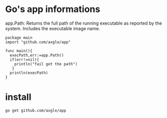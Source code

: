 Go's app informations
==============
app.Path: Returns the full path of the running executable
as reported by the system. Includes the executable image name.

	package main
	import "github.com/axgle/app"

	func main(){
	  execPath,err:=app.Path()
	  if(err!=nil){
		println("fail get the path")
	   }
	  println(execPath) 
	}

install
===
`go get github.com/axgle/app`